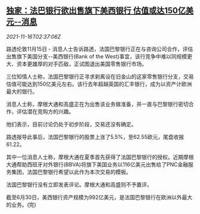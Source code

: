 <!--1637031662000-->
[独家：法巴银行欲出售旗下美西银行 估值或达150亿美元--消息](https://cn.reuters.com/article/bnp-paris-bank-west-1116-idCNKBS2I107E)
------

<div><i>2021-11-16T02:37:06Z</i></div><p>路透伦敦11月15日 - 消息人士告诉路透，法国巴黎银行正在与咨询公司合作，评估出售旗下美国分支--美西银行(Bank of the West)事宜，该行竞争中难以同规模更大、资本更雄厚的对手匹敌，正试图退出美国零售银行市场。</p><p>三位知情人士称，法国巴黎银行正寻求剥离设在旧金山的这家零售银行分支，交易估值可能达到150亿美元左右。该行去年超越英国的汇丰银行，成为以资产计欧洲最大的银行。</p><p>消息人士称，摩根大通和高盛正在为出售该业务做准备，并一直与巴黎银行密切合作，评估潜在竞购方的兴趣。</p><p>他们表示，目前讨论仍处于初步阶段，交易还没有确定。</p><p>路透报导此事后，法国巴黎银行的股票上涨了5.5%，至62.55欧元，尾盘收报61.22。</p><p>其中一位消息人士称，摩根大通在夏季首先获得了法国巴黎银行的授权。近期摩根大通帮助西班牙对外银行(BBVA)将旗下美国业务以116亿美元出售给了PNC金融服务集团，法国巴黎银行希望以此作为本次交易的模板。</p><p>法国巴黎银行没有立即发表评论。摩根大通和高盛则不予置评。</p><p>截至6月30日，美西银行资产规模为992亿美元，是法国巴黎银行在欧洲以外最大的业务。(完)</p>

